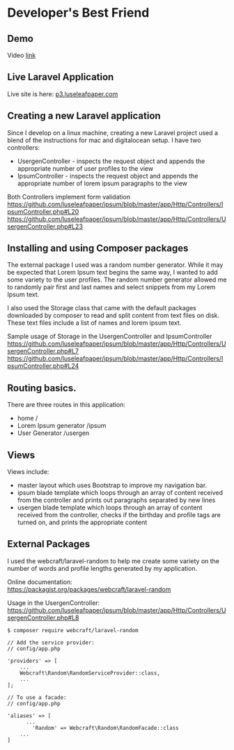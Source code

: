 # Developer's Best Friend

## Demo 
Video [link](www.google.com) 

## Live Laravel Application
Live site is here: [p3.luseleafpaper.com](http://p3.luseleafpaper.com/)

## Creating a new Laravel application
Since I develop on a linux machine, creating a new Laravel project used a blend of the instructions for mac and digitalocean setup. 
I have two controllers: 
* UsergenController - inspects the request object and appends the appropriate number of user profiles to the view 
* IpsumController - inspects the request object and appends the appropriate number of lorem ipsum paragraphs to the view

Both Controllers implement form validation  
https://github.com/luseleafpaper/ipsum/blob/master/app/Http/Controllers/IpsumController.php#L20  
https://github.com/luseleafpaper/ipsum/blob/master/app/Http/Controllers/UsergenController.php#L23  

## Installing and using Composer packages
The external package I used was a random number generator. While it may be expected that Lorem Ipsum text begins the same way, I wanted to add some variety to the user profiles. The random number generator allowed me to randomly pair first and last names and select snippets from my Lorem Ipsum text. 

I also used the Storage class that came with the default packages downloaded by composer to read and split content from text files on disk. These text files include a list of names and lorem ipsum text. 

Sample usage of Storage in the UsergenController and IpsumController  
https://github.com/luseleafpaper/ipsum/blob/master/app/Http/Controllers/UsergenController.php#L7  
https://github.com/luseleafpaper/ipsum/blob/master/app/Http/Controllers/IpsumController.php#L24  
 
## Routing basics.
There are three routes in this application: 
* home / 
* Lorem Ipsum generator /ipsum 
* User Generator /usergen 

## Views
Views include: 
* master layout which uses Bootstrap to improve my navigation bar. 
* ipsum blade template which loops through an array of content received from the controller and prints out paragraphs separated by new lines 
* usergen blade template which loops through an array of content received from the controller, checks if the birthday and profile tags are turned on, and prints the appropriate content 


## External Packages

I used the webcraft/laravel-random to help me create some variety on the number of words and profile lengths generated by my application. 

Online documentation:  
https://packagist.org/packages/webcraft/laravel-random

Usage in the UsergenController:   https://github.com/luseleafpaper/ipsum/blob/master/app/Http/Controllers/UsergenController.php#L8

``` 
$ composer require webcraft/laravel-random

// Add the service provider: 
// config/app.php

'providers' => [
    ...
    Webcraft\Random\RandomServiceProvider::class,
    ...
];

// To use a facade: 
// config/app.php

'aliases' => [
      ...
        'Random' => Webcraft\Random\RandomFacade::class
    ...
]
```
